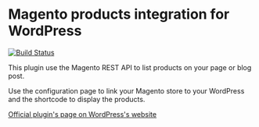 Magento products integration for WordPress
=============

[![Build Status](https://travis-ci.org/santerref/magento-products-integration.svg?branch=master)](https://travis-ci.org/santerref/magento-products-integration)

This plugin use the Magento REST API to list products on your page or blog post.

Use the configuration page to link your Magento store to your WordPress and the shortcode to display the products.

[Official plugin's page on WordPress's website](https://wordpress.org/plugins/mag-products-integration/)
